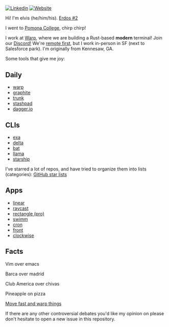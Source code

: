 ## <em></em>

[![Linkedin](https://img.shields.io/badge/-Linkedin-blue?style=flat-square&logo=Linkedin&logoColor=white&link=https://www.linkedin.com/in/elviskahoro/)](https://www.linkedin.com/in/elviskahoro/) 
[![Website](https://img.shields.io/badge/-Website-critical?style=flat-square&logo=AddThis&logoColor=white&link=https://elvis.ai/)](https://elvis.ai/)

Hi! I'm elvis (he/him/his). [Erdos #2](https://pages.pomona.edu/~sg064747/PAPERS/PRBTP.pdf)

I went to [Pomona College](https://www.pomona.edu/dos-search/search-committee), chirp chirp!

I work at [Warp](https://warp.dev/), where we are building a Rust-based **modern** terminal! Join our [Discord!](https://discord.gg/warpdotdev) We're [remote first](https://warpdev.notion.site/Public-Warp-How-We-Work-b872d41a1da743fca18220a731aeba48), but I work in-person in SF (next to Salesforce park). I'm originally from Kennesaw, GA.

Some tools that give me joy:

## Daily
- [warp](https://warp.dev)
- [graphite](https://graphite.dev/)
- [trunk](https://trunk.io/)
- [stashpad](https://www.stashpad.com/)
- [dagger.io](https://dagger.io/)

## CLIs
- [exa](https://github.com/ogham/exa)
- [delta](https://github.com/dandavison/delta)
- [bat](https://github.com/sharkdp/bat)
- [llama](https://github.com/antonmedv/llama)
- [starship](https://github.com/starship/starship)

I've starred a lot of repos, and have tried to organize them into lists (categories):
[GitHub star lists](https://github.com/elviskahoro?tab=stars)

## Apps
- [linear](https://linear.app/)
- [raycast](https://www.raycast.com/)
- [rectangle (pro)](https://rectangleapp.com/pro)
- [swimm](https://swimm.io)
- [cron](https://cron.com/)
- [front](https://front.com/)
- [clockwise](https://www.getclockwise.com/)

## Facts

Vim over emacs

Barca over madrid

Club America over chivas

Pineapple on pizza

[Move fast and warp things](https://www.linkedin.com/in/elviskahoro)

If there are any other controversial debates you'd like my opinion on please don't hesitate to open a new issue in this repository.
